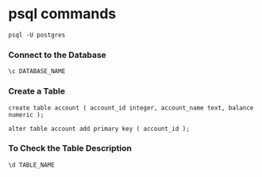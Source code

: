 # psql commands
```
psql -U postgres
```

### Connect to the Database
```
\c DATABASE_NAME
```

### Create a Table
```
create table account ( account_id integer, account_name text, balance numeric );
```
```
alter table account add primary key ( account_id );
```
### To Check the Table Description
```
\d TABLE_NAME
```

